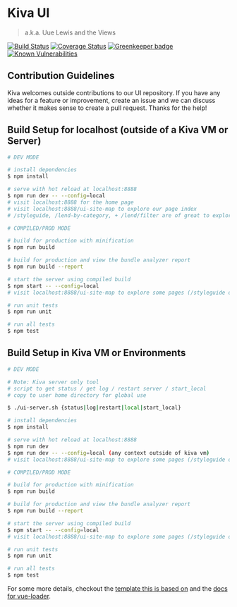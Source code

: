 # Kiva UI

> a.k.a. Uue Lewis and the Views

[![Build Status](https://travis-ci.org/kiva/ui.svg?branch=master)](https://travis-ci.org/kiva/ui)
[![Coverage Status](https://coveralls.io/repos/github/kiva/ui/badge.svg?branch=master)](https://coveralls.io/github/kiva/ui?branch=master)
[![Greenkeeper badge](https://badges.greenkeeper.io/kiva/ui.svg)](https://greenkeeper.io/)
[![Known Vulnerabilities](https://snyk.io/test/github/kiva/ui/badge.svg)](https://snyk.io/test/github/kiva/ui)

## Contribution Guidelines
Kiva welcomes outside contributions to our UI repository. If you have any ideas for a feature or improvement, create an issue and we can discuss whether it makes sense to create a pull request. Thanks for the help!

## Build Setup for localhost (outside of a Kiva VM or Server)

``` bash
# DEV MODE

# install dependencies
$ npm install

# serve with hot reload at localhost:8888
$ npm run dev -- --config=local
# visit localhost:8888 for the home page
# visit localhost:8888/ui-site-map to explore our page index
# /styleguide, /lend-by-category, + /lend/filter are of great to explore

# COMPILED/PROD MODE

# build for production with minification
$ npm run build

# build for production and view the bundle analyzer report
$ npm run build --report

# start the server using compiled build
$ npm start -- --config=local
# visit localhost:8888/ui-site-map to explore some pages (/styleguide or /lend-by-category may be of interest)

# run unit tests
$ npm run unit

# run all tests
$ npm test
```

## Build Setup in Kiva VM or Environments

``` bash
# DEV MODE

# Note: Kiva server only tool
# script to get status / get log / restart server / start_local
# copy to user home directory for global use

$ ./ui-server.sh {status|log|restart|local|start_local}

# install dependencies
$ npm install

# serve with hot reload at localhost:8888
$ npm run dev
$ npm run dev -- --config=local (any context outside of kiva vm)
# visit localhost:8888/ui-site-map to explore some pages (/styleguide or /lend-by-category may be of interest)

# COMPILED/PROD MODE

# build for production with minification
$ npm run build

# build for production and view the bundle analyzer report
$ npm run build --report

# start the server using compiled build
$ npm start -- --config=local
# visit localhost:8888/ui-site-map to explore some pages (/styleguide or /lend-by-category may be of interest)

# run unit tests
$ npm run unit

# run all tests
$ npm test
```

For some more details, checkout the [template this is based on](http://vuejs-templates.github.io/webpack/) and the [docs for vue-loader](http://vuejs.github.io/vue-loader).

